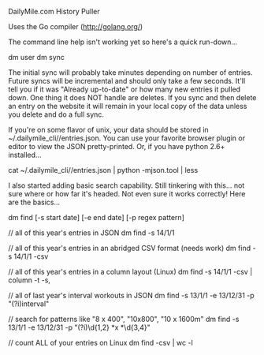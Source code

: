 DailyMile.com History Puller

Uses the Go compiler (http://golang.org/)

The command line help isn't working yet so here's a quick run-down...

dm user <username>
dm sync

The initial sync will probably take minutes depending on number of entries.  Future syncs will be incremental and should only take a few seconds.  It'll tell you if it was "Already up-to-date" or how many new entries it pulled down.  One thing it does NOT handle are deletes.  If you sync and then delete an entry on the website it will remain in your local copy of the data unless you delete and do a full sync. 

If you're on some flavor of unix, your data should be stored in ~/.dailymile_cli/<username>/entries.json.  You can use your favorite browser plugin or editor to view the JSON pretty-printed.  Or, if you have python 2.6+ installed...

cat ~/.dailymile_cli/<username>/entries.json | python -mjson.tool | less

I also started adding basic search capability.  Still tinkering with this... not sure where or how far it's headed.  Not even sure it works correctly!  Here are the basics...

dm find [-s start date] [-e end date] [-p regex pattern]

// all of this year's entries in JSON
dm find -s 14/1/1

// all of this year's entries in an abridged CSV format (needs work)
dm find -s 14/1/1 -csv

// all of this year's entries in a column layout (Linux)
dm find -s 14/1/1 -csv | column -t -s,

// all of last year's interval workouts in JSON
dm find -s 13/1/1 -e 13/12/31 -p "(?i)interval"

// search for patterns like "8 x 400", "10x800", "10 x 1600m"
dm find -s 13/1/1 -e 13/12/31 -p "(?i)\d{1,2} *x *\d{3,4}"

// count ALL of your entries on Linux
dm find -csv | wc -l
